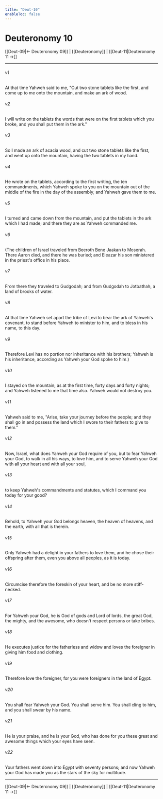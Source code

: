 ```yaml
---
title: "Deut-10"
enableToc: false
---
```

# Deuteronomy 10

[[Deut-09|← Deuteronomy 09]] | [[Deuteronomy]] | [[Deut-11|Deuteronomy 11 →]]
***



###### v1 
At that time Yahweh said to me, "Cut two stone tablets like the first, and come up to me onto the mountain, and make an ark of wood. 

###### v2 
I will write on the tablets the words that were on the first tablets which you broke, and you shall put them in the ark." 

###### v3 
So I made an ark of acacia wood, and cut two stone tablets like the first, and went up onto the mountain, having the two tablets in my hand. 

###### v4 
He wrote on the tablets, according to the first writing, the ten commandments, which Yahweh spoke to you on the mountain out of the middle of the fire in the day of the assembly; and Yahweh gave them to me. 

###### v5 
I turned and came down from the mountain, and put the tablets in the ark which I had made; and there they are as Yahweh commanded me. 

###### v6 
(The children of Israel traveled from Beeroth Bene Jaakan to Moserah. There Aaron died, and there he was buried; and Eleazar his son ministered in the priest's office in his place. 

###### v7 
From there they traveled to Gudgodah; and from Gudgodah to Jotbathah, a land of brooks of water. 

###### v8 
At that time Yahweh set apart the tribe of Levi to bear the ark of Yahweh's covenant, to stand before Yahweh to minister to him, and to bless in his name, to this day. 

###### v9 
Therefore Levi has no portion nor inheritance with his brothers; Yahweh is his inheritance, according as Yahweh your God spoke to him.) 

###### v10 
I stayed on the mountain, as at the first time, forty days and forty nights; and Yahweh listened to me that time also. Yahweh would not destroy you. 

###### v11 
Yahweh said to me, "Arise, take your journey before the people; and they shall go in and possess the land which I swore to their fathers to give to them." 

###### v12 
Now, Israel, what does Yahweh your God require of you, but to fear Yahweh your God, to walk in all his ways, to love him, and to serve Yahweh your God with all your heart and with all your soul, 

###### v13 
to keep Yahweh's commandments and statutes, which I command you today for your good? 

###### v14 
Behold, to Yahweh your God belongs heaven, the heaven of heavens, and the earth, with all that is therein. 

###### v15 
Only Yahweh had a delight in your fathers to love them, and he chose their offspring after them, even you above all peoples, as it is today. 

###### v16 
Circumcise therefore the foreskin of your heart, and be no more stiff-necked. 

###### v17 
For Yahweh your God, he is God of gods and Lord of lords, the great God, the mighty, and the awesome, who doesn't respect persons or take bribes. 

###### v18 
He executes justice for the fatherless and widow and loves the foreigner in giving him food and clothing. 

###### v19 
Therefore love the foreigner, for you were foreigners in the land of Egypt. 

###### v20 
You shall fear Yahweh your God. You shall serve him. You shall cling to him, and you shall swear by his name. 

###### v21 
He is your praise, and he is your God, who has done for you these great and awesome things which your eyes have seen. 

###### v22 
Your fathers went down into Egypt with seventy persons; and now Yahweh your God has made you as the stars of the sky for multitude.

***
[[Deut-09|← Deuteronomy 09]] | [[Deuteronomy]] | [[Deut-11|Deuteronomy 11 →]]
